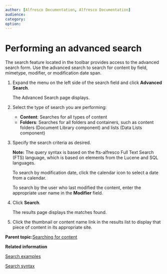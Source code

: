 ```yaml
---
author: [Alfresco Documentation, Alfresco Documentation]
audience: 
category: 
option: 
---
```


# Performing an advanced search

The search feature located in the toolbar provides access to the advanced search form. Use the advanced search to search for content by field, mimetype, modifier, or modification date span.

1.  Expand the menu on the left side of the search field and click **Advanced Search**.

    The Advanced Search page displays.

2.  Select the type of search you are performing:

    -   **Content**: Searches for all types of content
    -   **Folders**: Searches for all folders and containers, such as content folders \(Document Library component\) and lists \(Data Lists component\)
3.  Specify the search criteria as desired.

    **Note:** The query syntax is based on the fts-alfresco Full Text Search \(FTS\) language, which is based on elements from the Lucene and SQL languages.

    To search by modification date, click the calendar icon to select a date from a calendar.

    To search by the user who last modified the content, enter the appropriate user name in the **Modifier** field.

4.  Click **Search**.

    The results page displays the matches found.

5.  Click the thumbnail or content name link in the results list to display that piece of content in its appropriate site.


**Parent topic:**[Searching for content](../concepts/search-intro.md)

**Related information**  


[Search examples](../concepts/search-examples.md)

[Search syntax](../concepts/rm-searchsyntax-intro.md)

